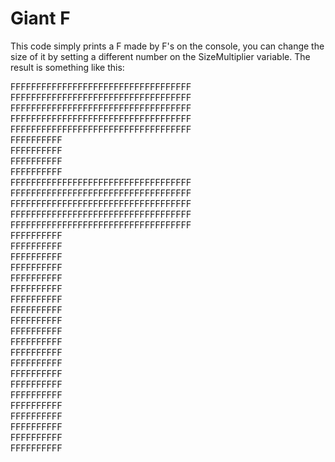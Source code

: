 # Giant F
This code simply prints a F made by F's on the console, you can change the size of it by setting a different number on the SizeMultiplier variable. The result is something like this:

FFFFFFFFFFFFFFFFFFFFFFFFFFFFFFFFFFF<br>
FFFFFFFFFFFFFFFFFFFFFFFFFFFFFFFFFFF<br>
FFFFFFFFFFFFFFFFFFFFFFFFFFFFFFFFFFF<br>
FFFFFFFFFFFFFFFFFFFFFFFFFFFFFFFFFFF<br>
FFFFFFFFFFFFFFFFFFFFFFFFFFFFFFFFFFF<br>
FFFFFFFFFF<br>
FFFFFFFFFF<br>
FFFFFFFFFF<br>
FFFFFFFFFF<br>
FFFFFFFFFFFFFFFFFFFFFFFFFFFFFFFFFFF<br>
FFFFFFFFFFFFFFFFFFFFFFFFFFFFFFFFFFF<br>
FFFFFFFFFFFFFFFFFFFFFFFFFFFFFFFFFFF<br>
FFFFFFFFFFFFFFFFFFFFFFFFFFFFFFFFFFF<br>
FFFFFFFFFFFFFFFFFFFFFFFFFFFFFFFFFFF<br>
FFFFFFFFFF<br>
FFFFFFFFFF<br>
FFFFFFFFFF<br>
FFFFFFFFFF<br>
FFFFFFFFFF<br>
FFFFFFFFFF<br>
FFFFFFFFFF<br>
FFFFFFFFFF<br>
FFFFFFFFFF<br>
FFFFFFFFFF<br>
FFFFFFFFFF<br>
FFFFFFFFFF<br>
FFFFFFFFFF<br>
FFFFFFFFFF<br>
FFFFFFFFFF<br>
FFFFFFFFFF<br>
FFFFFFFFFF<br>
FFFFFFFFFF<br>
FFFFFFFFFF<br>
FFFFFFFFFF<br>
FFFFFFFFFF<br>
